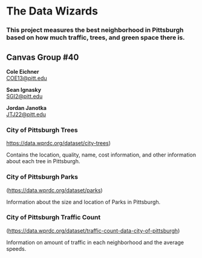 # The Data Wizards

### This project measures the best neighborhood in Pittsburgh based on how much traffic, trees, and green space there is.

## Canvas Group #40

**Cole Eichner**		
COE13@pitt.edu

**Sean Ignasky**		
SGI2@pitt.edu 

**Jordan Janotka**	
JTJ22@pitt.edu

### City of Pittsburgh Trees
https://data.wprdc.org/dataset/city-trees)

Contains the location, quality, name, cost information, and other information about each tree in Pittsburgh.

### City of Pittsburgh Parks
(https://data.wprdc.org/dataset/parks)

Information about the size and location of Parks in Pittsburgh.

### City of Pittsburgh Traffic Count
(https://data.wprdc.org/dataset/traffic-count-data-city-of-pittsburgh)

Information on amount of traffic in each neighborhood and the average speeds.

